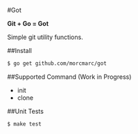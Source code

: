 #Got

**Git + Go = Got**

Simple git utility functions.

##Install

```bash
$ go get github.com/morcmarc/got
```

##Supported Command (Work in Progress)

- init
- clone

##Unit Tests

```bash
$ make test
```